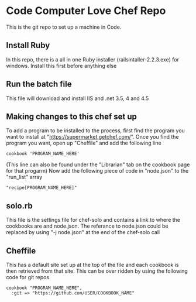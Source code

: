 Code Computer Love Chef Repo
============================
This is the git repo to set up a machine in Code.

Install Ruby
------------
In this repo, there is a all in one Ruby installer (railsintaller-2.2.3.exe) for windows. Install this first before anything else

Run the batch file
------------------
This file will download and install IIS and .net 3.5, 4 and 4.5

Making changes to this chef set up
----------------------------------
To add a program to be installed to the process, first find the program you want to install at "https://supermarket.getchef.com/". Once you find the program you want, open up "Cheffile" and add the following line
```
cookbook 'PROGRAM_NAME_HERE'
```
(This line can also be found under the "Librarian" tab on the cookbook page for that progarm)
Now add the following piece of code in "node.json" to the "run_list" array
```
"recipe[PROGRAM_NAME_HERE]"
```

solo.rb
-------
This file is the settings file for chef-solo and contains a link to where the cookbooks are and node.json. The referance to node.json could be replaced by using "-j node.json" at the end of the chef-solo call

Cheffile
--------
This has a default site set up at the top of the file and each cookbook is then retrieved from that site. This can be over ridden by using the following code for git repos
```
cookbook "PROGRAM_NAME_HERE",
  :git => "https://github.com/USER/COOKBOOK_NAME"
```